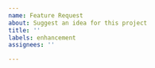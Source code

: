 ```yaml
---
name: Feature Request
about: Suggest an idea for this project
title: ''
labels: enhancement
assignees: ''

---
```


<!--
Thank you for suggesting an idea to make our project better.

Please fill in as much of the template below as you're able.
-->

